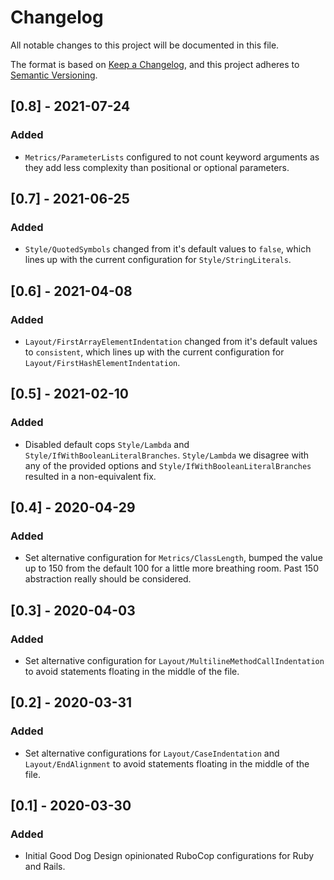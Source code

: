 # Changelog
All notable changes to this project will be documented in this file.

The format is based on [Keep a Changelog](https://keepachangelog.com/en/1.0.0/),
and this project adheres to [Semantic Versioning](https://semver.org/spec/v2.0.0.html).

## [0.8] - 2021-07-24
### Added
- `Metrics/ParameterLists` configured to not count keyword arguments as they add less complexity than positional or optional parameters.

## [0.7] - 2021-06-25
### Added
- `Style/QuotedSymbols` changed from it's default values to `false`, which lines up with the current configuration for `Style/StringLiterals`.

## [0.6] - 2021-04-08
### Added
- `Layout/FirstArrayElementIndentation` changed from it's default values to `consistent`, which lines up with the current configuration for `Layout/FirstHashElementIndentation`.

## [0.5] - 2021-02-10
### Added
- Disabled default cops `Style/Lambda` and `Style/IfWithBooleanLiteralBranches`. `Style/Lambda` we disagree with any of the provided options and `Style/IfWithBooleanLiteralBranches` resulted in a non-equivalent fix.

## [0.4] - 2020-04-29
### Added
- Set alternative configuration for `Metrics/ClassLength`, bumped the value up to 150 from the default 100 for a little more breathing room. Past 150 abstraction really should be considered.

## [0.3] - 2020-04-03
### Added
- Set alternative configuration for `Layout/MultilineMethodCallIndentation` to avoid statements floating in the middle of the file.

## [0.2] - 2020-03-31
### Added
- Set alternative configurations for `Layout/CaseIndentation` and `Layout/EndAlignment` to avoid statements floating in the middle of the file.

## [0.1] - 2020-03-30
### Added
- Initial Good Dog Design opinionated RuboCop configurations for Ruby and Rails.
